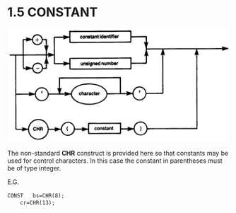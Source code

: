 # 1.5 CONSTANT

![diagram](diagrams/pic-1-5.png)

The non-standard **CHR** construct is provided here so that constants may be used for control characters. In this case the constant in parentheses must be of type integer.

E.G.
```
CONST	bs=CHR(8);
	cr=CHR(13);
```
